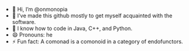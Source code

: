 - 👋 Hi, I’m @onmonopia
- 👀 I’ve made this github mostly to get myself acquainted with the software.
- 🌱 I know how to code in Java, C++, and Python.
- 😄 Pronouns: he
- ⚡ Fun fact: A comonad is a comonoid in a category of endofunctors.

<!---
onmonopia/onmonopia is a ✨ special ✨ repository because its `README.md` (this file) appears on your GitHub profile.
You can click the Preview link to take a look at your changes.
--->
